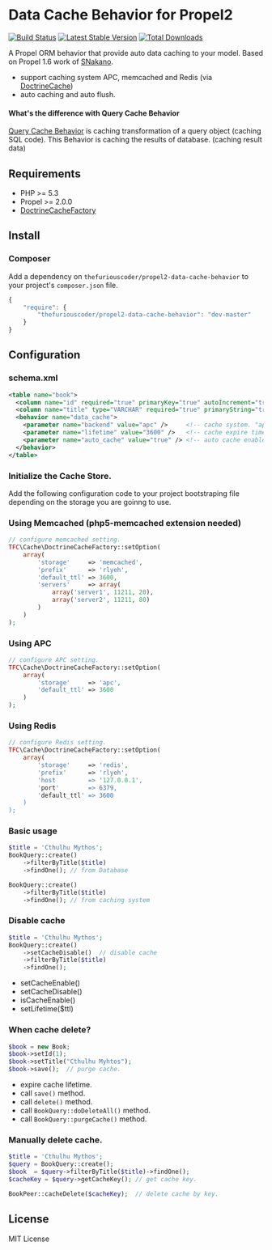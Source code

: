 Data Cache Behavior for Propel2
==========================
[![Build Status](https://travis-ci.org/SNakano/PropelDataCacheBehavior.png)](https://travis-ci.org/SNakano/PropelDataCacheBehavior)
[![Latest Stable Version](https://poser.pugx.org/thefuriouscoder/propel2-data-cache-behavior/v/stable.png)](https://packagist.org/packages/thefuriouscoder/propel2-data-cache-behavior)
[![Total Downloads](https://poser.pugx.org/thefuriouscoder/propel2-data-cache-behavior/downloads.png)](https://packagist.org/packages/thefuriouscoder/propel2-data-cache-behavior)

A Propel ORM behavior that provide auto data caching to your model. Based on Propel 1.6 work of [SNakano](https://github.com/SNakano/PropelDataCacheBehavior).

- support caching system APC, memcached and Redis (via [DoctrineCache](https://github.com/doctrine/cache))
- auto caching and auto flush.

#### What's the difference with Query Cache Behavior

[Query Cache Behavior](http://propelorm.org/behaviors/query-cache.html) is caching transformation of a query object (caching SQL code). This Behavior is caching the results of database. (caching result data)


Requirements
------------
- PHP >= 5.3
- Propel >= 2.0.0
- [DoctrineCacheFactory](https://github.com/thefuriouscoder/doctrine-cache-factory)


Install
-------

### Composer

Add a dependency on `thefuriouscoder/propel2-data-cache-behavior` to your project's `composer.json` file.

```javascript
{
    "require": {
        "thefuriouscoder/propel2-data-cache-behavior": "dev-master"
    }
}
```

Configuration
-------------

### schema.xml

```xml
<table name="book">
  <column name="id" required="true" primaryKey="true" autoIncrement="true" type="INTEGER" />
  <column name="title" type="VARCHAR" required="true" primaryString="true" />
  <behavior name="data_cache">
    <parameter name="backend" value="apc" />     <!-- cache system. "apc" or "memcache", default "apc". (optional) -->
    <parameter name="lifetime" value="3600" />   <!-- cache expire time (second). default 3600 (optional) -->
    <parameter name="auto_cache" value="true" /> <!-- auto cache enable. default true (optional) -->
  </behavior>
</table>
```

### Initialize the Cache Store.

Add the following configuration code to your project bootstraping file depending on the storage you are goinng to use.

### Using Memcached (php5-memcached extension needed)
```php
// configure memcached setting.
TFC\Cache\DoctrineCacheFactory::setOption(
    array(
        'storage'     => 'memcached',
        'prefix'      => 'rlyeh',
        'default_ttl' => 3600,
        'servers'     => array(
            array('server1', 11211, 20),
            array('server2', 11211, 80)
        )
    )
);

```

### Using APC
```php
// configure APC setting.
TFC\Cache\DoctrineCacheFactory::setOption(
    array(
        'storage'     => 'apc',
        'default_ttl' => 3600
    )
);

```


### Using Redis
```php
// configure Redis setting.
TFC\Cache\DoctrineCacheFactory::setOption(
    array(
        'storage'     => 'redis',
        'prefix'      => 'rlyeh',
        'host         => '127.0.0.1',
        'port'        => 6379,
        'default_ttl' => 3600
    )
);

```

### Basic usage

```php
$title = 'Cthulhu Mythos';
BookQuery::create()
    ->filterByTitle($title)
    ->findOne(); // from Database

BookQuery::create()
    ->filterByTitle($title)
    ->findOne(); // from caching system
```

### Disable cache

```php
$title = 'Cthulhu Mythos';
BookQuery::create()
    ->setCacheDisable()  // disable cache
    ->filterByTitle($title)
    ->findOne();
```

- setCacheEnable()
- setCacheDisable()
- isCacheEnable()
- setLifetime($ttl)


### When cache delete?

```php
$book = new Book;
$book->setId(1);
$book->setTitle("Cthulhu Myhtos");
$book->save();  // purge cache.
```

- expire cache lifetime.
- call `save()` method.
- call `delete()` method.
- call `BookQuery::doDeleteAll()` method.
- call `BookQuery::purgeCache()` method.

### Manually delete cache.

```php
$title = 'Cthulhu Mythos';
$query = BookQuery::create();
$book  = $query->filterByTitle($title)->findOne();
$cacheKey = $query->getCacheKey(); // get cache key.

BookPeer::cacheDelete($cacheKey);  // delete cache by key.
```

License
-------

MIT License